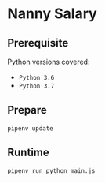 # Nanny Salary

## Prerequisite
Python versions covered:
* `Python 3.6`
* `Python 3.7`

## Prepare
```
pipenv update
```

## Runtime
```
pipenv run python main.js
```
